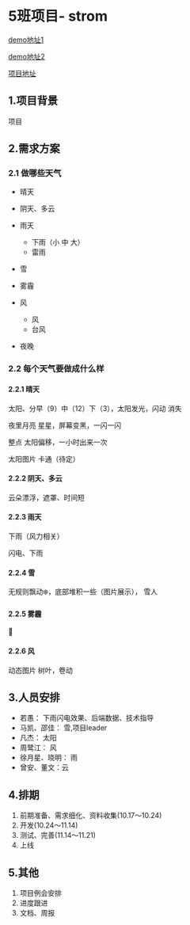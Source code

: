 # 5班项目- strom
[demo地址1](http://jrgapp.sinaapp.com/)

[demo地址2](http://strom.coding.io/)

[项目地址](https://coding.net/u/jirengu/p/Strom/git)
## 1.项目背景

项目
## 2.需求方案

### 2.1 做哪些天气
- 晴天
- 阴天、多云
- 雨天
	- 下雨（小 中 大）
	- 雷雨
- 雪
- 雾霾
- 风
	- 风
	- 台风 

- 夜晚

 	

### 2.2 每个天气要做成什么样
#### 2.2.1 晴天
太阳、分早（9）中（12）下（3），太阳发光，闪动 消失

夜里月亮 星星，屏幕变黑，一闪一闪

整点 太阳偏移，一小时出来一次

太阳图片 卡通（待定）

#### 2.2.2 阴天、多云
云朵漂浮，遮罩、时间短


#### 2.2.3 雨天

下雨（风力相关）

闪电、下雨


#### 2.2.4 雪
无规则飘动❄️，底部堆积一些（图片展示）， 雪人



#### 2.2.5 雾霾
🌁

#### 2.2.6 风

动态图片 树叶，卷动




## 3.人员安排
- 若愚： 下雨闪电效果、后端数据、技术指导
- 马凯、邵佳： 雪,项目leader 
- 凡杰： 太阳
- 周鹭江： 风 
- 徐月星、晓明： 雨
- 曾安、董文：云

## 4.排期
1. 前期准备、需求细化、资料收集(10.17～10.24)
2. 开发(10.24～11.14)
3. 测试、完善(11.14～11.21)
4. 上线


## 5.其他
1. 项目例会安排
2. 进度跟进
3. 文档、周报
